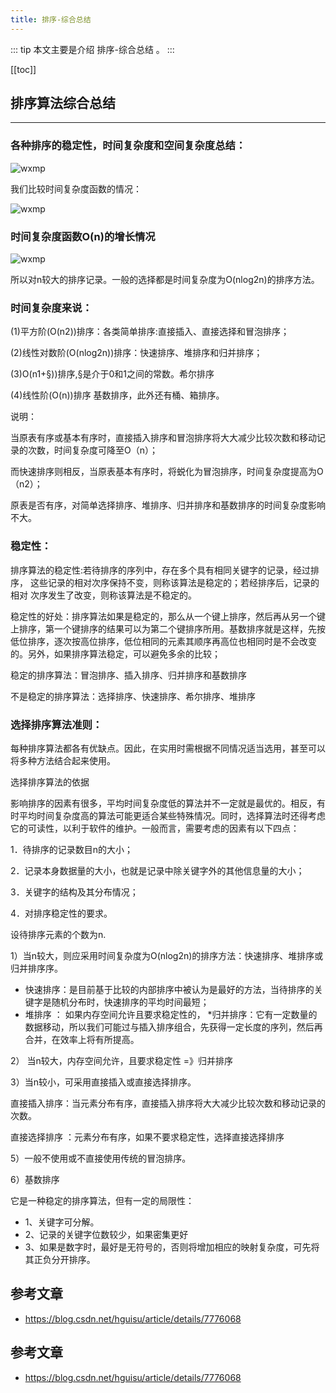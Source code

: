 ```yaml
---
title: 排序-综合总结
---
```


::: tip
本文主要是介绍 排序-综合总结 。
:::

[[toc]]


## 排序算法综合总结

------

### 各种排序的稳定性，时间复杂度和空间复杂度总结：

<img class= "zoom-custom-imgs" :src="$withBase('/assets/img/algorithm/sort/comm8/20191021120400298.png')" alt="wxmp">

 我们比较时间复杂度函数的情况：

<img class= "zoom-custom-imgs" :src="$withBase('/assets/img/algorithm/sort/comm8/20191021120354128.png')" alt="wxmp">

 

### 时间复杂度函数O(n)的增长情况

<img class= "zoom-custom-imgs" :src="$withBase('/assets/img/algorithm/sort/comm8/20191021120415660.png')" alt="wxmp">

所以对n较大的排序记录。一般的选择都是时间复杂度为O(nlog2n)的排序方法。

 

### 时间复杂度来说：

(1)平方阶(O(n2))排序：各类简单排序:直接插入、直接选择和冒泡排序；
 
(2)线性对数阶(O(nlog2n))排序：快速排序、堆排序和归并排序；
 
(3)O(n1+§))排序,§是介于0和1之间的常数。希尔排序

(4)线性阶(O(n))排序 基数排序，此外还有桶、箱排序。

说明：

当原表有序或基本有序时，直接插入排序和冒泡排序将大大减少比较次数和移动记录的次数，时间复杂度可降至O（n）；

而快速排序则相反，当原表基本有序时，将蜕化为冒泡排序，时间复杂度提高为O（n2）；

原表是否有序，对简单选择排序、堆排序、归并排序和基数排序的时间复杂度影响不大。

 

### 稳定性：

排序算法的稳定性:若待排序的序列中，存在多个具有相同关键字的记录，经过排序， 这些记录的相对次序保持不变，则称该算法是稳定的；若经排序后，记录的相对 次序发生了改变，则称该算法是不稳定的。 

稳定性的好处：排序算法如果是稳定的，那么从一个键上排序，然后再从另一个键上排序，第一个键排序的结果可以为第二个键排序所用。基数排序就是这样，先按低位排序，逐次按高位排序，低位相同的元素其顺序再高位也相同时是不会改变的。另外，如果排序算法稳定，可以避免多余的比较；

稳定的排序算法：冒泡排序、插入排序、归并排序和基数排序

不是稳定的排序算法：选择排序、快速排序、希尔排序、堆排序

 

### 选择排序算法准则：

每种排序算法都各有优缺点。因此，在实用时需根据不同情况适当选用，甚至可以将多种方法结合起来使用。

选择排序算法的依据

影响排序的因素有很多，平均时间复杂度低的算法并不一定就是最优的。相反，有时平均时间复杂度高的算法可能更适合某些特殊情况。同时，选择算法时还得考虑它的可读性，以利于软件的维护。一般而言，需要考虑的因素有以下四点：

1．待排序的记录数目n的大小；

2．记录本身数据量的大小，也就是记录中除关键字外的其他信息量的大小；

3．关键字的结构及其分布情况；

4．对排序稳定性的要求。

设待排序元素的个数为n.

1）当n较大，则应采用时间复杂度为O(nlog2n)的排序方法：快速排序、堆排序或归并排序序。

* 快速排序：是目前基于比较的内部排序中被认为是最好的方法，当待排序的关键字是随机分布时，快速排序的平均时间最短；   
* 堆排序 ： 如果内存空间允许且要求稳定性的，
*归并排序：它有一定数量的数据移动，所以我们可能过与插入排序组合，先获得一定长度的序列，然后再合并，在效率上将有所提高。

2） 当n较大，内存空间允许，且要求稳定性 =》归并排序

3）当n较小，可采用直接插入或直接选择排序。

  直接插入排序：当元素分布有序，直接插入排序将大大减少比较次数和移动记录的次数。

  直接选择排序 ：元素分布有序，如果不要求稳定性，选择直接选择排序

5）一般不使用或不直接使用传统的冒泡排序。

6）基数排序

它是一种稳定的排序算法，但有一定的局限性：
* 1、关键字可分解。
* 2、记录的关键字位数较少，如果密集更好
* 3、如果是数字时，最好是无符号的，否则将增加相应的映射复杂度，可先将其正负分开排序。

## 参考文章
* https://blog.csdn.net/hguisu/article/details/7776068

## 参考文章
* https://blog.csdn.net/hguisu/article/details/7776068